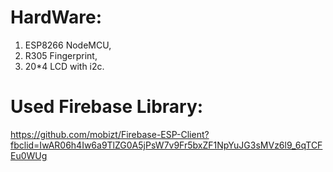 # HardWare: 
1. ESP8266 NodeMCU,
2. R305 Fingerprint,
3. 20*4 LCD with i2c.


# Used Firebase Library: 
https://github.com/mobizt/Firebase-ESP-Client?fbclid=IwAR06h4Iw6a9TlZG0A5jPsW7v9Fr5bxZF1NpYuJG3sMVz6l9_6qTCFEu0WUg

